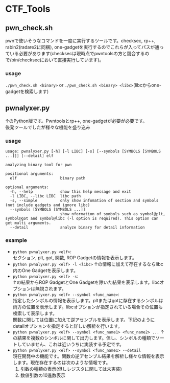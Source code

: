 # CTF_Tools

## pwn_check.sh
pwnで使いそうなコマンドを一度に実行するツールです。checksec, rp++, rabin2(radare2に同梱), one-gadgetを実行するのでこれらが入ってパスが通っている必要があります(checksecは現時点でpwntoolsの方と競合するので/bin/checksecにおいて直接実行しています)。  

### usage
`./pwn_check.sh <binary>` or `./pwn_check.sh <binary> <libc>`(libcからone-gadgetを検索します)

## pwnalyxer.py
↑のPython版です。Pwntoolsとrp++, one-gadgetが必要が必要です。  
後発ツールでしたが様々な機能を盛り込み
### usage
```
usage: pwnalyxer.py [-h] [-l LIBC] [-s] [--symbols [SYMBOLS [SYMBOLS ...]]] [--detail] elf

analyzing binary tool for pwn

positional arguments:
  elf                   binary path

optional arguments:
  -h, --help            show this help message and exit
  -l LIBC, --libc LIBC  libc path
  -s, --simple          only show infomation of section and symbols (not include gadgets and ignore libc)
  --symbols [SYMBOLS [SYMBOLS ...]]
                        show nformation of symbols such as symbol@plt, symbol@got and symbol@libc (-l option is required). This option can get multi arguments.
  --detail              analyze binary for detail information
  ```

### example
- `python pwnalyxer.py <elf>`:  
セクション, plt, got, 関数, ROP Gadgetの情報を表示します。  
- `python pwnalyxer.py <elf> -l <libc>`
↑の情報に加えて存在するならlibc内のOne Gadgetを表示します。  
- `python pwnalyxer.py <elf> -s`:  
↑の結果からROP GadgetとOne Gadgetを除いた結果を表示します。libcオプションは無視されます。  
- `python pwnalyxer.py <elf> --symbol <func_name>`:  
指定したシンボルの情報を表示します。pltまたはgotに存在するシンボルは両方の位置を表示します。libcオプションが指定されている場合その位置も検索して表示します。  
関数に関しては位置に加えて逆アセンブルを表示します。下記のようにdetailオプションを指定すると詳しい解析を行います。    
- `python pwnalyxer.py <elf> --symbol <func_name1> <func_name2> ...`
↑の結果を複数のシンボルに関して出力します。但し、シンボルの種類でソートしていません、これは近いうちに実装する予定です。  
- `python pwnalyxer.py <elf> --symbol <func_name1> --detail`  
現在開発中の機能です。関数の逆アセンブル結果を解析し様々な情報を表示します。現在存在するのは次のような情報です。  
  1. 引数の種類の表示(但しレジスタに関しては未実装)
  2. 数値引数の10進数表示